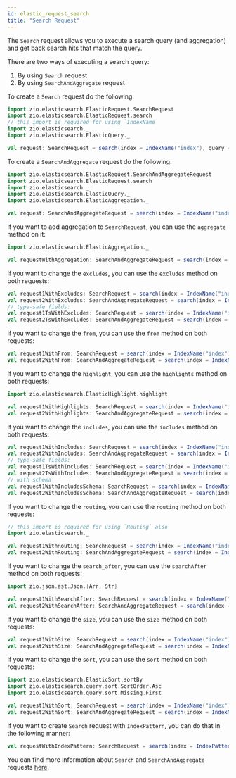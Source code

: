 ```yaml
---
id: elastic_request_search
title: "Search Request"
---
```


The `Search` request allows you to execute a search query (and aggregation) and get back search hits that match the query.

There are two ways of executing a search query: 
1. By using `Search` request
2. By using `SearchAndAggregate` request

To create a `Search` request do the following:
```scala
import zio.elasticsearch.ElasticRequest.SearchRequest
import zio.elasticsearch.ElasticRequest.search
// this import is required for using `IndexName`
import zio.elasticsearch._
import zio.elasticsearch.ElasticQuery._

val request: SearchRequest = search(index = IndexName("index"), query = matchAll)
```

To create a `SearchAndAggregate` request do the following:
```scala
import zio.elasticsearch.ElasticRequest.SearchAndAggregateRequest
import zio.elasticsearch.ElasticRequest.search
import zio.elasticsearch._
import zio.elasticsearch.ElasticQuery._
import zio.elasticsearch.ElasticAggregation._

val request: SearchAndAggregateRequest = search(index = IndexName("index"), query = matchAll, aggregation = maxAggregation(name = "aggregation", field = "intField"))
```

If you want to add aggregation to `SearchRequest`, you can use the `aggregate` method on it:
```scala
import zio.elasticsearch.ElasticAggregation._

val requestWithAggregation: SearchAndAggregateRequest = search(index = IndexName("index"), query = matchAll).aggregate(aggregation = maxAggregation(name = "aggregation", field = "intField"))
```

If you want to change the `excludes`, you can use the `excludes` method on both requests:
```scala
val request1WithExcludes: SearchRequest = search(index = IndexName("index"), query = matchAll).excludes("longField")
val request2WithExcludes: SearchAndAggregateRequest = search(index = IndexName("index"), query = matchAll, aggregation = maxAggregation(name = "aggregation", field = "intField")).excludes("longField", "intField")
// type-safe fields:
val request1TsWithExcludes: SearchRequest = search(index = IndexName("index"), query = matchAll).excludes(Document.longField)
val request2TsWithExcludes: SearchAndAggregateRequest = search(index = IndexName("index"), query = matchAll, aggregation = maxAggregation(name = "aggregation", field = "intField")).excludes(Document.longField, Document.intField)
```

If you want to change the `from`, you can use the `from` method on both requests:
```scala
val request1WithFrom: SearchRequest = search(index = IndexName("index"), query = matchAll).from(2)
val request2WithFrom: SearchAndAggregateRequest = search(index = IndexName("index"), query = matchAll, aggregation = maxAggregation(name = "aggregation", field = "intField")).from(2)
```

If you want to change the `highlight`, you can use the `highlights` method on both requests:
```scala
import zio.elasticsearch.ElasticHighlight.highlight

val request1WithHighlights: SearchRequest = search(index = IndexName("index"), query = matchAll).highlights("intField")
val request2WithHighlights: SearchAndAggregateRequest = search(index = IndexName("index"), query = matchAll, aggregation = maxAggregation(name = "aggregation", field = "intField")).highlights(Document.intField)
```

If you want to change the `includes`, you can use the `includes` method on both requests:
```scala
val request1WithIncludes: SearchRequest = search(index = IndexName("index"), query = matchAll).includes("longField")
val request2WithIncludes: SearchAndAggregateRequest = search(index = IndexName("index"), query = matchAll, aggregation = maxAggregation(name = "aggregation", field = "intField")).includes("longField", "intField")
// type-safe fields:
val request1TsWithIncludes: SearchRequest = search(index = IndexName("index"), query = matchAll).includes(Document.longField)
val request2TsWithIncludes: SearchAndAggregateRequest = search(index = IndexName("index"), query = matchAll, aggregation = maxAggregation(name = "aggregation", field = "intField")).includes(Document.longField, Document.intField)
// with schema
val request1WithIncludesSchema: SearchRequest = search(index = IndexName("index"), query = matchAll).includes[Document]
val request2WithIncludesSchema: SearchAndAggregateRequest = search(index = IndexName("index"), query = matchAll, aggregation = maxAggregation(name = "aggregation", field = "intField")).includes[Document]
```

If you want to change the `routing`, you can use the `routing` method on both requests:
```scala
// this import is required for using `Routing` also
import zio.elasticsearch._

val request1WithRouting: SearchRequest = search(index = IndexName("index"), query = matchAll).routing(Routing("routing"))
val request2WithRouting: SearchAndAggregateRequest = search(index = IndexName("index"), query = matchAll, aggregation = maxAggregation(name = "aggregation", field = "intField")).routing(Routing("routing"))
```

If you want to change the `search_after`, you can use the `searchAfter` method on both requests:
```scala
import zio.json.ast.Json.{Arr, Str}

val request1WithSearchAfter: SearchRequest = search(index = IndexName("index"), query = matchAll).searchAfter(Arr(Str("12345")))
val request2WithSearchAfter: SearchAndAggregateRequest = search(index = IndexName("index"), query = matchAll, aggregation = maxAggregation(name = "aggregation", field = "intField")).searchAfter(Arr(Str("12345")))
```

If you want to change the `size`, you can use the `size` method on both requests:
```scala
val request1WithSize: SearchRequest = search(index = IndexName("index"), query = matchAll).size(5)
val request2WithSize: SearchAndAggregateRequest = search(index = IndexName("index"), query = matchAll, aggregation = maxAggregation(name = "aggregation", field = "intField")).size(5)
```

If you want to change the `sort`, you can use the `sort` method on both requests:
```scala
import zio.elasticsearch.ElasticSort.sortBy
import zio.elasticsearch.query.sort.SortOrder.Asc
import zio.elasticsearch.query.sort.Missing.First

val request1WithSort: SearchRequest = search(index = IndexName("index"), query = matchAll).sort(sortBy(Document.intField).order(Asc))
val request2WithSort: SearchAndAggregateRequest = search(index = IndexName("index"), query = matchAll, aggregation = maxAggregation(name = "aggregation", field = "intField")).sort(sortBy("intField").missing(First))
```

If you want to create `Search` request with `IndexPattern`, you can do that in the following manner:
```scala
val requestWithIndexPattern: SearchRequest = search(index = IndexPattern("index*"), query = matchAll)
```

You can find more information about `Search` and `SearchAndAggregate` requests [here](https://www.elastic.co/guide/en/elasticsearch/reference/7.17/search-search.html).
